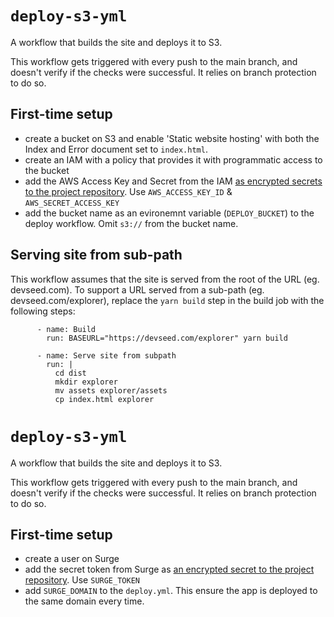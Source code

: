 # `deploy-s3-yml`
A workflow that builds the site and deploys it to S3.

This workflow gets triggered with every push to the main branch, and doesn't verify if the checks were successful. It relies on branch protection to do so.

## First-time setup
- create a bucket on S3 and enable 'Static website hosting' with both the Index and Error document set to `index.html`.
- create an IAM with a policy that provides it with programmatic access to the bucket
- add the AWS Access Key and Secret from the IAM [as encrypted secrets to the project repository](https://docs.github.com/en/actions/reference/encrypted-secrets#creating-encrypted-secrets-for-a-repository). Use `AWS_ACCESS_KEY_ID` & `AWS_SECRET_ACCESS_KEY`
- add the bucket name as an evironemnt variable (`DEPLOY_BUCKET`) to the deploy workflow. Omit `s3://` from the bucket name.

## Serving site from sub-path
This workflow assumes that the site is served from the root of the URL (eg. devseed.com). To support a URL served from a sub-path (eg. devseed.com/explorer), replace the `yarn build` step in the build job with the following steps:

```
      - name: Build
        run: BASEURL="https://devseed.com/explorer" yarn build

      - name: Serve site from subpath
        run: |
          cd dist
          mkdir explorer
          mv assets explorer/assets
          cp index.html explorer
```

# `deploy-s3-yml`
A workflow that builds the site and deploys it to S3.

This workflow gets triggered with every push to the main branch, and doesn't verify if the checks were successful. It relies on branch protection to do so.

## First-time setup
- create a user on Surge
- add the secret token from Surge as [an encrypted secret to the project repository](https://docs.github.com/en/actions/reference/encrypted-secrets#creating-encrypted-secrets-for-a-repository). Use `SURGE_TOKEN`
- add `SURGE_DOMAIN` to the `deploy.yml`. This ensure the app is deployed to the same domain every time.
